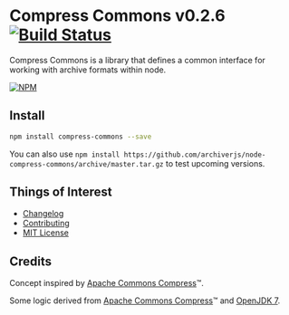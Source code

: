 # Compress Commons v0.2.6 [![Build Status](https://travis-ci.org/archiverjs/node-compress-commons.svg?branch=master)](https://travis-ci.org/archiverjs/node-compress-commons)

Compress Commons is a library that defines a common interface for working with archive formats within node.

[![NPM](https://nodei.co/npm/compress-commons.png)](https://nodei.co/npm/compress-commons/)

## Install

```bash
npm install compress-commons --save
```

You can also use `npm install https://github.com/archiverjs/node-compress-commons/archive/master.tar.gz` to test upcoming versions.

## Things of Interest

- [Changelog](https://github.com/archiverjs/node-compress-commons/releases)
- [Contributing](https://github.com/archiverjs/node-compress-commons/blob/master/CONTRIBUTING.md)
- [MIT License](https://github.com/archiverjs/node-compress-commons/blob/master/LICENSE-MIT)

## Credits

Concept inspired by [Apache Commons Compress](http://commons.apache.org/proper/commons-compress/)&trade;.

Some logic derived from [Apache Commons Compress](http://commons.apache.org/proper/commons-compress/)&trade; and [OpenJDK 7](http://openjdk.java.net/).